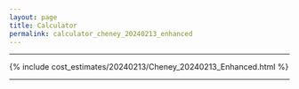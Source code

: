 ```yaml
---
layout: page
title: Calculator
permalink: calculator_cheney_20240213_enhanced
---
```


___

{% include cost_estimates/20240213/Cheney_20240213_Enhanced.html %}

___

